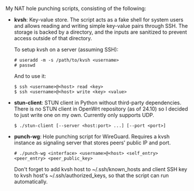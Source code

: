 My NAT hole punching scripts, consisting of the following:

- **kvsh**: Key-value store. The script acts as a fake shell for system users and allows reading and writing simple key-value pairs through SSH. The storage is backed by a directory, and the inputs are sanitized to prevent access outside of that directory.

  To setup kvsh on a server (assuming SSH):

  ```console
  # useradd -m -s /path/to/kvsh <username>
  # passwd
  ```

  And to use it:

  ```console
  $ ssh <username>@<host> read <key>
  $ ssh <username>@<host> write <key> <value>
  ```

- **stun-client**: STUN client in Python without third-party dependencies. There is no STUN client in OpenWrt repository (as of 24.10) so I decided to just write one on my own. Currently only supports UDP.

  ```console
  $ ./stun-client [--server <host:port> ...] [--port <port>]
  ```

- **punch-wg**: Hole punching script for WireGuard. Requires a kvsh instance as signaling server that stores peers' public IP and port.

  ```console
  # ./punch-wg <interface> <username>@<host> <self_entry> <peer_entry> <peer_public_key>
  ```

  Don't forget to add kvsh host to ~/.ssh/known_hosts and client SSH key to kvsh host's ~/.ssh/authorized_keys, so that the script can run automatically.
